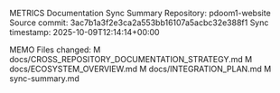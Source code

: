 METRICS Documentation Sync Summary
Repository: pdoom1-website
Source commit: 3ac7b1a3f2e3ca2a553bb16107a5acbc32e388f1
Sync timestamp: 2025-10-09T12:14:14+00:00

MEMO Files changed:
   M docs/CROSS_REPOSITORY_DOCUMENTATION_STRATEGY.md
   M docs/ECOSYSTEM_OVERVIEW.md
   M docs/INTEGRATION_PLAN.md
   M sync-summary.md
